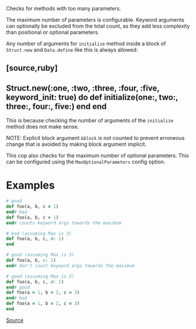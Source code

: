 
Checks for methods with too many parameters.

The maximum number of parameters is configurable.
Keyword arguments can optionally be excluded from the total count,
as they add less complexity than positional or optional parameters.

Any number of arguments for `initialize` method inside a block of
`Struct.new` and `Data.define` like this is always allowed:

[source,ruby]
----
Struct.new(:one, :two, :three, :four, :five, keyword_init: true) do
  def initialize(one:, two:, three:, four:, five:)
  end
end
----

This is because checking the number of arguments of the `initialize` method
does not make sense.

NOTE: Explicit block argument `&block` is not counted to prevent
erroneous change that is avoided by making block argument implicit.

This cop also checks for the maximum number of optional parameters.
This can be configured using the `MaxOptionalParameters` config option.

# Examples

```ruby
# good
def foo(a, b, c = 1)
end# bad
def foo(a, b, c = 1)
end# counts keyword args towards the maximum

# bad (assuming Max is 3)
def foo(a, b, c, d: 1)
end

# good (assuming Max is 3)
def foo(a, b, c: 1)
end# don't count keyword args towards the maximum

# good (assuming Max is 3)
def foo(a, b, c, d: 1)
end# good
def foo(a = 1, b = 2, c = 3)
end# bad
def foo(a = 1, b = 2, c = 3)
end
```

[Source](http://www.rubydoc.info/gems/rubocop/RuboCop/Cop/Metrics/ParameterLists)